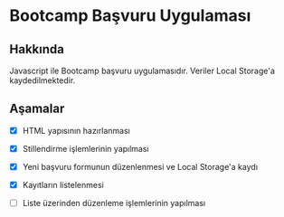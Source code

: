 # Bootcamp Başvuru Uygulaması
## Hakkında
Javascript ile Bootcamp başvuru uygulamasıdır. Veriler Local Storage'a kaydedilmektedir. 

## Aşamalar

- [x] HTML yapısının hazırlanması

- [x] Stillendirme işlemlerinin yapılması

- [x] Yeni başvuru formunun düzenlenmesi ve Local Storage'a kaydı

- [x] Kayıtların listelenmesi

- [ ] Liste üzerinden düzenleme işlemlerinin yapılması